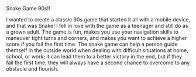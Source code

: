 

Snake Game 90s!!

I wanted to create a classic 90s game that started it all with a mobile device, and that was Snake! I fell in love with the game as a teenager and still do as a grown adult. The game is fun, makes you use your navigation skills to maneuver tight turns and corners, and makes you want to achieve a higher score if you fail the first time. The snake game can help a person guide themself in the outside world when dealing with difficult situations at home, school, or work; it can lead them to a better victory in the end, but if they fail the first time, they will always have a second chance to overcome to any obstacle and flourish. 
